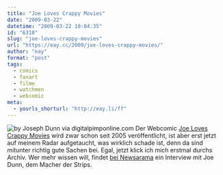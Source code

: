 ```yaml
---
title: "Joe Loves Crappy Movies"
date: "2009-03-22"
datetime: "2009-03-22 10:04:35"
id: "6318"
slug: "joe-loves-crappy-movies"
url: "https://eay.cc/2009/joe-loves-crappy-movies/"
author: "eay"
format: "post"
tags:
  - comics
  - fanart
  - filme
  - watchmen
  - webcomic
meta:
  - yourls_shorturl: "http://eay.li/ff"
---
```


![](/uploads/2009/joelovescrappymovies.jpg "by Joseph Dunn via digitalpimponline.com") Der Webcomic [Joe Loves Crappy Movies](http://digitalpimponline.com/strips.php?title=movie) wird zwar schon seit 2005 veröffentlicht, ist aber erst jetzt auf meinem Radar aufgetaucht, was wirklich schade ist, denn da sind mitunter richtig gute Sachen bei. Egal, jetzt klick ich mich erstmal durchs Archiv. Wer mehr wissen will, findet [bei Newsarama](http://blog.newsarama.com/2009/03/22/i-love-joe-loves-crappy-movies/) ein Interview mit Joe Dunn, dem Macher der Strips.
